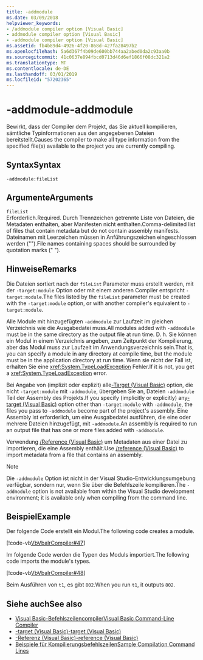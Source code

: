 ```yaml
---
title: -addmodule
ms.date: 03/09/2018
helpviewer_keywords:
- /addmodule compiler option [Visual Basic]
- addmodule compiler option [Visual Basic]
- -addmodule compiler option [Visual Basic]
ms.assetid: fb4b89d4-4926-4f20-868d-427fa28497b2
ms.openlocfilehash: 5a6d367f4b09de600bb744aa2abed0da2c93aa0b
ms.sourcegitcommit: 41c0637e894fbcd0713d46d6ef1866f08dc321a2
ms.translationtype: MT
ms.contentlocale: de-DE
ms.lasthandoff: 03/01/2019
ms.locfileid: "57202365"
---
```

# <a name="-addmodule"></a><span data-ttu-id="bb5e5-102">-addmodule</span><span class="sxs-lookup"><span data-stu-id="bb5e5-102">-addmodule</span></span>
<span data-ttu-id="bb5e5-103">Bewirkt, dass der Compiler dem Projekt, das Sie aktuell kompilieren, sämtliche Typinformationen aus den angegebenen Dateien bereitstellt.</span><span class="sxs-lookup"><span data-stu-id="bb5e5-103">Causes the compiler to make all type information from the specified file(s) available to the project you are currently compiling.</span></span>  
  
## <a name="syntax"></a><span data-ttu-id="bb5e5-104">Syntax</span><span class="sxs-lookup"><span data-stu-id="bb5e5-104">Syntax</span></span>  
  
```  
-addmodule:fileList  
```  
  
## <a name="arguments"></a><span data-ttu-id="bb5e5-105">Argumente</span><span class="sxs-lookup"><span data-stu-id="bb5e5-105">Arguments</span></span>  
 `fileList`  
 <span data-ttu-id="bb5e5-106">Erforderlich.</span><span class="sxs-lookup"><span data-stu-id="bb5e5-106">Required.</span></span> <span data-ttu-id="bb5e5-107">Durch Trennzeichen getrennte Liste von Dateien, die Metadaten enthalten, aber Manifesten nicht enthalten.</span><span class="sxs-lookup"><span data-stu-id="bb5e5-107">Comma-delimited list of files that contain metadata but do not contain assembly manifests.</span></span> <span data-ttu-id="bb5e5-108">Dateinamen mit Leerzeichen müssen in Anführungszeichen eingeschlossen werden ("").</span><span class="sxs-lookup"><span data-stu-id="bb5e5-108">File names containing spaces should be surrounded by quotation marks (" ").</span></span>  
  
## <a name="remarks"></a><span data-ttu-id="bb5e5-109">Hinweise</span><span class="sxs-lookup"><span data-stu-id="bb5e5-109">Remarks</span></span>  
 <span data-ttu-id="bb5e5-110">Die Dateien sortiert nach der `fileList` Parameter muss erstellt werden, mit der `-target:module` Option oder mit einem anderen Compiler entspricht `-target:module`.</span><span class="sxs-lookup"><span data-stu-id="bb5e5-110">The files listed by the `fileList` parameter must be created with the `-target:module` option, or with another compiler's equivalent to `-target:module`.</span></span>  
  
 <span data-ttu-id="bb5e5-111">Alle Module mit hinzugefügten `-addmodule` zur Laufzeit im gleichen Verzeichnis wie die Ausgabedatei muss.</span><span class="sxs-lookup"><span data-stu-id="bb5e5-111">All modules added with `-addmodule` must be in the same directory as the output file at run time.</span></span> <span data-ttu-id="bb5e5-112">D. h. Sie können ein Modul in einem Verzeichnis angeben, zum Zeitpunkt der Kompilierung, aber das Modul muss zur Laufzeit im Anwendungsverzeichnis sein.</span><span class="sxs-lookup"><span data-stu-id="bb5e5-112">That is, you can specify a module in any directory at compile time, but the module must be in the application directory at run time.</span></span> <span data-ttu-id="bb5e5-113">Wenn sie nicht der Fall ist, erhalten Sie eine <xref:System.TypeLoadException> Fehler.</span><span class="sxs-lookup"><span data-stu-id="bb5e5-113">If it is not, you get a <xref:System.TypeLoadException> error.</span></span>  
  
 <span data-ttu-id="bb5e5-114">Bei Angabe von (implizit oder explizit) alle[-Target (Visual Basic)](../../../visual-basic/reference/command-line-compiler/target.md) option, die nicht `-target:module` mit `-addmodule`, übergeben Sie an, Dateien `-addmodule` Teil der Assembly des Projekts.</span><span class="sxs-lookup"><span data-stu-id="bb5e5-114">If you specify (implicitly or explicitly) any[-target (Visual Basic)](../../../visual-basic/reference/command-line-compiler/target.md) option other than `-target:module` with `-addmodule`, the files you pass to `-addmodule` become part of the project's assembly.</span></span> <span data-ttu-id="bb5e5-115">Eine Assembly ist erforderlich, um eine Ausgabedatei ausführen, die eine oder mehrere Dateien hinzugefügt, mit `-addmodule`.</span><span class="sxs-lookup"><span data-stu-id="bb5e5-115">An assembly is required to run an output file that has one or more files added with `-addmodule`.</span></span>  
  
 <span data-ttu-id="bb5e5-116">Verwendung [/Reference (Visual Basic)](../../../visual-basic/reference/command-line-compiler/reference.md) um Metadaten aus einer Datei zu importieren, die eine Assembly enthält.</span><span class="sxs-lookup"><span data-stu-id="bb5e5-116">Use [/reference (Visual Basic)](../../../visual-basic/reference/command-line-compiler/reference.md) to import metadata from a file that contains an assembly.</span></span>  
  
> [!NOTE]
>  <span data-ttu-id="bb5e5-117">Die `-addmodule` Option ist nicht in der Visual Studio-Entwicklungsumgebung verfügbar, sondern nur, wenn Sie über die Befehlszeile kompilieren.</span><span class="sxs-lookup"><span data-stu-id="bb5e5-117">The `-addmodule` option is not available from within the Visual Studio development environment; it is available only when compiling from the command line.</span></span>  
  
## <a name="example"></a><span data-ttu-id="bb5e5-118">Beispiel</span><span class="sxs-lookup"><span data-stu-id="bb5e5-118">Example</span></span>  
 <span data-ttu-id="bb5e5-119">Der folgende Code erstellt ein Modul.</span><span class="sxs-lookup"><span data-stu-id="bb5e5-119">The following code creates a module.</span></span>  
  
 [!code-vb[VbVbalrCompiler#47](~/samples/snippets/visualbasic/VS_Snippets_VBCSharp/VbVbalrCompiler/VB/OptionStrictOff.vb#47)]  
  
 <span data-ttu-id="bb5e5-120">Im folgende Code werden die Typen des Moduls importiert.</span><span class="sxs-lookup"><span data-stu-id="bb5e5-120">The following code imports the module's types.</span></span>  
  
 [!code-vb[VbVbalrCompiler#48](~/samples/snippets/visualbasic/VS_Snippets_VBCSharp/VbVbalrCompiler/VB/OptionStrictOff.vb#48)]  
  
 <span data-ttu-id="bb5e5-121">Beim Ausführen von `t1`, es gibt `802`.</span><span class="sxs-lookup"><span data-stu-id="bb5e5-121">When you run `t1`, it outputs `802`.</span></span>  
  
## <a name="see-also"></a><span data-ttu-id="bb5e5-122">Siehe auch</span><span class="sxs-lookup"><span data-stu-id="bb5e5-122">See also</span></span>
- [<span data-ttu-id="bb5e5-123">Visual Basic-Befehlszeilencompiler</span><span class="sxs-lookup"><span data-stu-id="bb5e5-123">Visual Basic Command-Line Compiler</span></span>](../../../visual-basic/reference/command-line-compiler/index.md)
- [<span data-ttu-id="bb5e5-124">-target (Visual Basic)</span><span class="sxs-lookup"><span data-stu-id="bb5e5-124">-target (Visual Basic)</span></span>](../../../visual-basic/reference/command-line-compiler/target.md)
- [<span data-ttu-id="bb5e5-125">-Referenz (Visual Basic)</span><span class="sxs-lookup"><span data-stu-id="bb5e5-125">-reference (Visual Basic)</span></span>](../../../visual-basic/reference/command-line-compiler/reference.md)
- [<span data-ttu-id="bb5e5-126">Beispiele für Kompilierungsbefehlszeilen</span><span class="sxs-lookup"><span data-stu-id="bb5e5-126">Sample Compilation Command Lines</span></span>](../../../visual-basic/reference/command-line-compiler/sample-compilation-command-lines.md)

